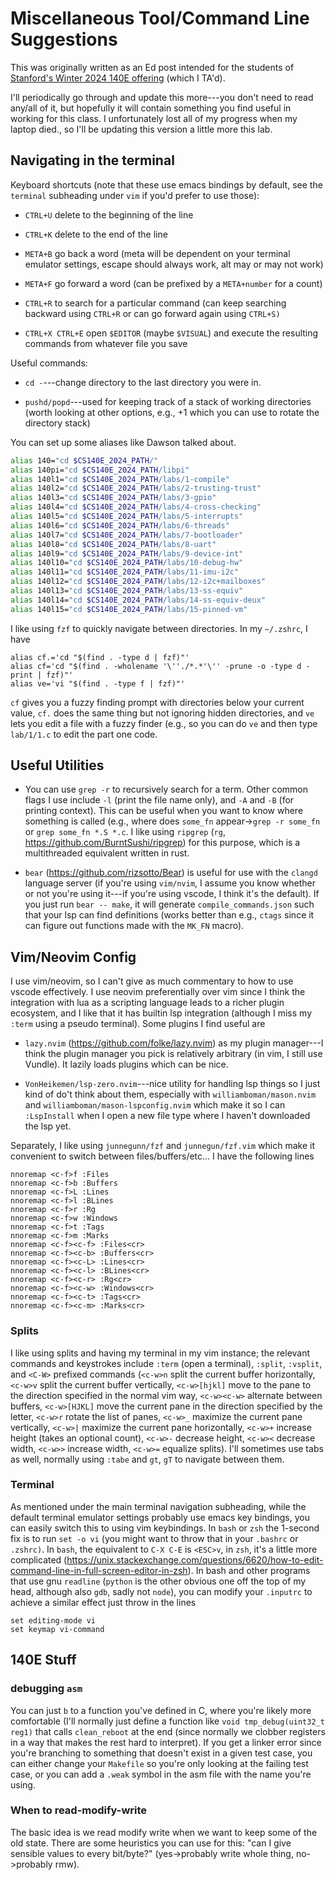 # Miscellaneous Tool/Command Line Suggestions

This was originally written as an Ed post intended for the students of [Stanford's Winter 2024 140E offering](https://github.com/dddrrreee/cs140e-24win) (which I TA'd).

I'll periodically go through and update this more---you don't need to read any/all of it, but hopefully it will contain something you find useful in working for this class. I unfortunately lost all of my progress when my laptop died., so I'll be updating this version a little more this lab.

## Navigating in the terminal

Keyboard shortcuts (note that these use emacs bindings by default, see the `terminal` subheading under `vim` if you'd prefer to use those):

* `CTRL+U` delete to the beginning of the line

* `CTRL+K` delete to the end of the line

* `META+B` go back a word (meta will be dependent on your terminal emulator settings, escape should always work, alt may or may not work)

* `META+F` go forward a word (can be prefixed by a `META+number` for a count)

* `CTRL+R` to search for a particular command (can keep searching backward using `CTRL+R` or can go forward again using `CTRL+S)`

* `CTRL+X CTRL+E` open `$EDITOR` (maybe `$VISUAL`) and execute the resulting commands from whatever file you save

Useful commands:

* `cd -`---change directory to the last directory you were in.

* `pushd/popd`---used for keeping track of a stack of working directories (worth looking at other options, e.g., +1 which you can use to rotate the directory stack)

You can set up some aliases like Dawson talked about.

```bash
alias 140="cd $CS140E_2024_PATH/"
alias 140pi="cd $CS140E_2024_PATH/libpi"
alias 140l1="cd $CS140E_2024_PATH/labs/1-compile"
alias 140l2="cd $CS140E_2024_PATH/labs/2-trusting-trust"
alias 140l3="cd $CS140E_2024_PATH/labs/3-gpio"
alias 140l4="cd $CS140E_2024_PATH/labs/4-cross-checking"
alias 140l5="cd $CS140E_2024_PATH/labs/5-interrupts"
alias 140l6="cd $CS140E_2024_PATH/labs/6-threads"
alias 140l7="cd $CS140E_2024_PATH/labs/7-bootloader"
alias 140l8="cd $CS140E_2024_PATH/labs/8-uart"
alias 140l9="cd $CS140E_2024_PATH/labs/9-device-int"
alias 140l10="cd $CS140E_2024_PATH/labs/10-debug-hw"
alias 140l11="cd $CS140E_2024_PATH/labs/11-imu-i2c"
alias 140l12="cd $CS140E_2024_PATH/labs/12-i2c+mailboxes"
alias 140l13="cd $CS140E_2024_PATH/labs/13-ss-equiv"
alias 140l14="cd $CS140E_2024_PATH/labs/14-ss-equiv-deux"
alias 140l15="cd $CS140E_2024_PATH/labs/15-pinned-vm"
```

I like using `fzf` to quickly navigate between directories. In my `~/.zshrc`, I have

```
alias cf.='cd "$(find . -type d | fzf)"'
alias cf='cd "$(find . -wholename '\''./*.*'\'' -prune -o -type d -print | fzf)"'
alias ve='vi "$(find . -type f | fzf)"'
```

`cf` gives you a fuzzy finding prompt with directories below your current value, `cf.` does the same thing but not ignoring hidden directories, and `ve` lets you edit a file with a fuzzy finder (e.g., so you can do `ve` and then type `lab/1/1.c` to edit the part one code.

## Useful Utilities

* You can use `grep -r` to recursively search for a term. Other common flags I use include `-l` (print the file name only), and `-A` and `-B` (for printing context). This can be useful when you want to know where something is called (e.g., where does `some_fn` appear->`grep -r some_fn` or `grep some_fn *.S *.c`. I like using `ripgrep` (`rg`, <https://github.com/BurntSushi/ripgrep>) for this purpose, which is a multithreaded equivalent written in rust.

* `bear` (<https://github.com/rizsotto/Bear>) is useful for use with the `clangd` language server (if you're using `vim/nvim`, I assume you know whether or not you're using it---if you're using vscode, I think it's the default). If you just run `bear -- make`, it will generate `compile_commands.json` such that your lsp can find definitions (works better than e.g., `ctags` since it can figure out functions made with the `MK_FN` macro).

## Vim/Neovim Config

I use vim/neovim, so I can't give as much commentary to how to use vscode effectively. I use neovim preferentially over vim since I think the integration with lua as a scripting language leads to a richer plugin ecosystem, and I like that it has builtin lsp integration (although I miss my `:term` using a pseudo terminal). Some plugins I find useful are

* `lazy.nvim` (<https://github.com/folke/lazy.nvim>) as my plugin manager---I think the plugin manager you pick is relatively arbitrary (in vim, I still use Vundle). It lazily loads plugins which can be nice.

* `VonHeikemen/lsp-zero.nvim`---nice utility for handling lsp things so I just kind of do't think about them, especially with `williamboman/mason.nvim` and `williamboman/mason-lspconfig.nvim` which make it so I can `:LspInstall` when I open a new file type where I haven't downloaded the lsp yet.

Separately, I like using `junnegunn/fzf` and `junnegun/fzf.vim` which make it convenient to switch between files/buffers/etc... I have the following lines

```vim
nnoremap <c-f>f :Files
nnoremap <c-f>b :Buffers
nnoremap <c-f>L :Lines
nnoremap <c-f>l :BLines
nnoremap <c-f>r :Rg
nnoremap <c-f>w :Windows
nnoremap <c-f>t :Tags
nnoremap <c-f>m :Marks
nnoremap <c-f><c-f> :Files<cr>
nnoremap <c-f><c-b> :Buffers<cr>
nnoremap <c-f><c-L> :Lines<cr>
nnoremap <c-f><c-l> :BLines<cr>
nnoremap <c-f><c-r> :Rg<cr>
nnoremap <c-f><c-w> :Windows<cr>
nnoremap <c-f><c-t> :Tags<cr>
nnoremap <c-f><c-m> :Marks<cr>
```

### Splits

I like using splits and having my terminal in my vim instance; the relevant commands and keystrokes include `:term` (open a terminal), `:split`, `:vsplit`, and `<C-W>` prefixed commands (`<c-w>n` split the current buffer horizontally, `<c-w>v` split the current buffer vertically, `<c-w>[hjkl]` move to the pane to the direction specified in the normal vim way, `<c-w><c-w>` alternate between buffers, `<c-w>[HJKL]` move the current pane in the direction specified by the letter, `<c-w>r` rotate the list of panes, `<c-w>_` maximize the current pane vertically, `<c-w>|` maximize the current pane horizontally, `<c-w>+` increase height (takes an optional count), `<c-w>-` decrease height, `<c-w><` decrease width, `<c-w>>` increase width, `<c-w>=` equalize splits). I'll sometimes use tabs as well, normally using `:tabe` and `gt`, `gT` to navigate between them.

### Terminal

As mentioned under the main terminal navigation subheading, while the default terminal emulator settings probably use emacs key bindings, you can easily switch this to using vim keybindings. In `bash` or `zsh` the 1-second fix is to run `set -o vi` (you might want to throw that in your `.bashrc` or `.zshrc)`. In `bash`, the equivalent to `C-X C-E` is `<ESC>v`, in `zsh`, it's a little more complicated (<https://unix.stackexchange.com/questions/6620/how-to-edit-command-line-in-full-screen-editor-in-zsh>). In bash and other programs that use gnu `readline` (`python` is the other obvious one off the top of my head, although also `gdb`, sadly not `node`), you can modify your `.inputrc` to achieve a similar effect just throw in the lines

```
set editing-mode vi
set keymap vi-command
```


## 140E Stuff

### debugging `asm`

You can just `b` to a function you've defined in C, where you're likely more comfortable (I'll normally just define a function like `void tmp_debug(uint32_t reg1)` that calls `clean_reboot` at the end (since normally we clobber registers in a way that makes the rest hard to interpret). If you get a linker error since you're branching to something that doesn't exist in a given test case, you can either change your `Makefile` so you're only looking at the failing test case, or you can add a `.weak` symbol in the asm file with the name you're using.

### When to read-modify-write

The basic idea is we read modify write when we want to keep some of the old state. There are some heuristics you can use for this: "can I give sensible values to every bit/byte?" (yes->probably write whole thing, no->probably rmw).
